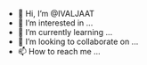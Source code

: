 - 👋 Hi, I’m @IVALJAAT
- 👀 I’m interested in ...
- 🌱 I’m currently learning ...
- 💞️ I’m looking to collaborate on ...
- 📫 How to reach me ...

<!---
IVALJAAT/IVALJAAT is a ✨ special ✨ repository because its `README.md` (this file) appears on your GitHub profile.
You can click the Preview link to take a look at your changes.
--->
